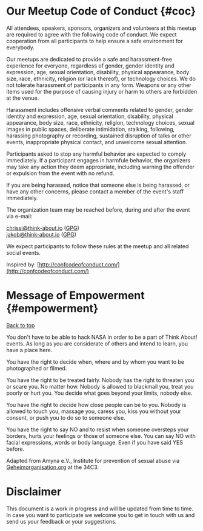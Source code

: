 # Our Meetup Code of Conduct {#coc}

All attendees, speakers, sponsors, organizers and volunteers at this meetup are
required to agree with the following code of conduct. We expect cooperation
from all participants to help ensure a safe environment for everybody.

Our meetups are dedicated to provide a safe and harassment-free experience for
everyone, regardless of gender, gender identity and expression, age, sexual
orientation, disability, physical appearance, body size, race, ethnicity,
religion (or lack thereof), or technology choices. We do not tolerate
harassment of participants in any form. Weapons or any other items used for the
purpose of causing injury or harm to others are forbidden at the venue.

Harassment includes offensive verbal comments related to gender, gender
identity and expression, age, sexual orientation, disability, physical
appearance, body size, race, ethnicity, religion, technology choices, sexual
images in public spaces, deliberate intimidation, stalking, following,
harassing photography or recording, sustained disruption of talks or other
events, inappropriate physical contact, and unwelcome sexual attention.

Participants asked to stop any harmful behavior are expected to comply
immediately. If a participant engages in harmfule behavior, the organizers may
take any action they deem appropriate, including warning the offender or
expulsion from the event with no refund.

If you are being harassed, notice that someone else is being harassed, or have
any other concerns, please contact a member of the event's staff immediately.

The organization team may be reached before, during and after the event via
e-mail:

[chrissi@think-about.io](mailto:chrissi@think-about.io) ([GPG](/assets/chrissi.asc))  
[jakob@think-about.io](mailto:jakob@think-about.io) ([GPG](/assets/jakob.asc))  

We expect participants to follow these rules at the meetup and all related
social events.

Inspired by: [http://confcodeofconduct.com/](http://confcodeofconduct.com/)

# Message of Empowerment {#empowerment}

[Back to top](#)

You don't have to be able to hack NASA in order to be a part of Think
About! events. As long as you are considerate of others and intend to
learn, you have a place here.

You have the right to decide when, where and by whom you want to be
photographed or filmed.

You have the right to be treated fairly. Nobody has the right to threaten you
or scare you. No matter how. Nobody is allowed to blackmail you, treat you
poorly or hurt you. You decide what goes beyond your limits, nobody else.

You have the right to decide how close people can be to you. Nobody is allowed
to touch you, massage you, caress you, kiss you without your consent, or push
you to do so to someone else.

You have the right to say NO and to resist when someone oversteps your borders,
hurts your feelings or those of someone else. You can say NO with facial
expressions, words or body language. Even if you have said YES before.

Adapted from Amyna e.V., Institute for prevention of sexual abuse via
[Geheimorganisation.org](http://diversity.geheim.org/) at the 34C3.

# Disclaimer

This document is a work in progress and will be updated from time to time. In
case you want to participate we welcome you to get in touch with us and send us
your feedback or your suggestions.
